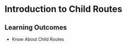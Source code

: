 # Introduction to Child Routes

Learning Outcomes
-------------------------
- Know About Child Routes